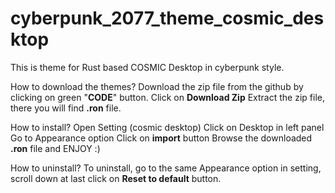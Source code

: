# cyberpunk_2077_theme_cosmic_desktop
This is theme for Rust based COSMIC Desktop in cyberpunk style. 

How to download the themes?
  Download the zip file from the github by clicking on green "**CODE**" button.
  Click on **Download Zip**
  Extract the zip file, there you will find **.ron** file. 

How to install?
  Open Setting (cosmic desktop)
  Click on Desktop in left panel
  Go to Appearance option
  Click on **import** button 
  Browse the downloaded **.ron** file 
  and ENJOY :)


How to uninstall?
  To uninstall, go to the same Appearance option in setting,
  scroll down at last
  click on **Reset to default** button.
